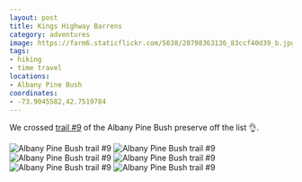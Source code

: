 ```yaml
---
layout: post
title: Kings Highway Barrens
category: adventures
image: https://farm6.staticflickr.com/5638/20798363136_83ccf40d39_b.jpg
tags:
- hiking
- time travel
locations:
- Albany Pine Bush
coordinates:
- -73.9045582,42.7519784
---
```


We crossed [trail #9](http://www.albanypinebush.org/recreation-center/trails-maps-and-conditions) of the Albany Pine Bush preserve off the list :ok_hand:.

<div class="photos">
<img src="https://farm1.staticflickr.com/734/20636671878_ca5c87bcc4_b.jpg" alt="Albany Pine Bush trail #9">
<img src="https://farm6.staticflickr.com/5638/20798363136_83ccf40d39_b.jpg" alt="Albany Pine Bush trail #9">
<img src="https://farm6.staticflickr.com/5697/20798363166_fb678c710b_b.jpg" class="img-tall" alt="Albany Pine Bush trail #9">
<img src="https://farm1.staticflickr.com/767/20202036194_11fa0e49bd_b.jpg" class="img-wide" alt="Albany Pine Bush trail #9">
<img src="https://farm1.staticflickr.com/591/20824645025_372029e8a2_b.jpg" class="img-wide" alt="Albany Pine Bush trail #9">
<img src="https://farm6.staticflickr.com/5657/20202056394_ccd71d0d56_b.jpg" class="img-tall" alt="Albany Pine Bush trail #9">
</div>